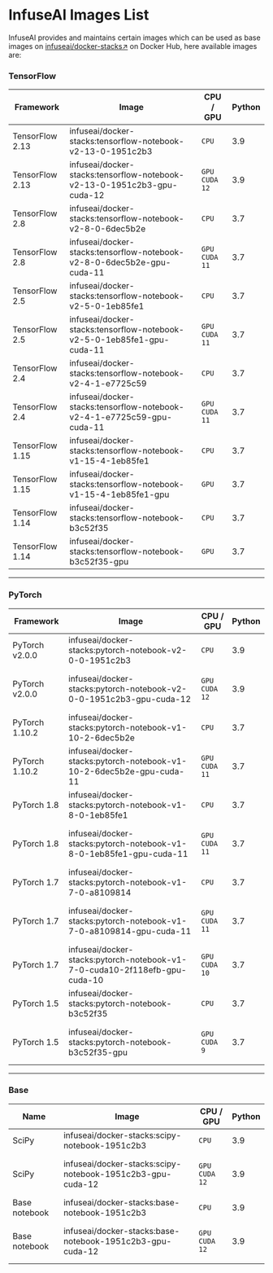 # InfuseAI Images List

InfuseAI provides and maintains certain images which can be used as base images on [infuseai/docker-stacks↗](https://hub.docker.com/r/infuseai/docker-stacks/tags) on Docker Hub, here available images are:

### TensorFlow

| Framework       | Image                                                                   | CPU / GPU                                       | Python |
| --------------- | ----------------------------------------------------------------------- | ----------------------------------------------- | ------ |
| TensorFlow 2.13 | infuseai/docker-stacks:tensorflow-notebook-v2-13-0-1951c2b3             | `CPU`                                           | 3.9    |
| TensorFlow 2.13 | infuseai/docker-stacks:tensorflow-notebook-v2-13-0-1951c2b3-gpu-cuda-12 | <p><code>GPU</code><br><code>CUDA 12</code></p> | 3.9    |
| TensorFlow 2.8  | infuseai/docker-stacks:tensorflow-notebook-v2-8-0-6dec5b2e              | `CPU`                                           | 3.7    |
| TensorFlow 2.8  | infuseai/docker-stacks:tensorflow-notebook-v2-8-0-6dec5b2e-gpu-cuda-11  | <p><code>GPU</code><br><code>CUDA 11</code></p> | 3.7    |
| TensorFlow 2.5  | infuseai/docker-stacks:tensorflow-notebook-v2-5-0-1eb85fe1              | `CPU`                                           | 3.7    |
| TensorFlow 2.5  | infuseai/docker-stacks:tensorflow-notebook-v2-5-0-1eb85fe1-gpu-cuda-11  | <p><code>GPU</code><br><code>CUDA 11</code></p> | 3.7    |
| TensorFlow 2.4  | infuseai/docker-stacks:tensorflow-notebook-v2-4-1-e7725c59              | `CPU`                                           | 3.7    |
| TensorFlow 2.4  | infuseai/docker-stacks:tensorflow-notebook-v2-4-1-e7725c59-gpu-cuda-11  | <p><code>GPU</code><br><code>CUDA 11</code></p> | 3.7    |
| TensorFlow 1.15 | infuseai/docker-stacks:tensorflow-notebook-v1-15-4-1eb85fe1             | `CPU`                                           | 3.7    |
| TensorFlow 1.15 | infuseai/docker-stacks:tensorflow-notebook-v1-15-4-1eb85fe1-gpu         | `GPU`                                           | 3.7    |
| TensorFlow 1.14 | infuseai/docker-stacks:tensorflow-notebook-b3c52f35                     | `CPU`                                           | 3.7    |
| TensorFlow 1.14 | infuseai/docker-stacks:tensorflow-notebook-b3c52f35-gpu                 | `GPU`                                           | 3.7    |

***

### PyTorch

| Framework      | Image                                                                      | CPU / GPU                                       | Python |
| -------------- | -------------------------------------------------------------------------- | ----------------------------------------------- | ------ |
| PyTorch v2.0.0 | infuseai/docker-stacks:pytorch-notebook-v2-0-0-1951c2b3                    | `CPU`                                           | 3.9    |
| PyTorch v2.0.0 | infuseai/docker-stacks:pytorch-notebook-v2-0-0-1951c2b3-gpu-cuda-12        | <p><code>GPU</code><br><code>CUDA 12</code></p> | 3.9    |
| PyTorch 1.10.2 | infuseai/docker-stacks:pytorch-notebook-v1-10-2-6dec5b2e                   | `CPU`                                           | 3.7    |
| PyTorch 1.10.2 | infuseai/docker-stacks:pytorch-notebook-v1-10-2-6dec5b2e-gpu-cuda-11       | <p><code>GPU</code><br><code>CUDA 11</code></p> | 3.7    |
| PyTorch 1.8    | infuseai/docker-stacks:pytorch-notebook-v1-8-0-1eb85fe1                    | `CPU`                                           | 3.7    |
| PyTorch 1.8    | infuseai/docker-stacks:pytorch-notebook-v1-8-0-1eb85fe1-gpu-cuda-11        | <p><code>GPU</code><br><code>CUDA 11</code></p> | 3.7    |
| PyTorch 1.7    | infuseai/docker-stacks:pytorch-notebook-v1-7-0-a8109814                    | `CPU`                                           | 3.7    |
| PyTorch 1.7    | infuseai/docker-stacks:pytorch-notebook-v1-7-0-a8109814-gpu-cuda-11        | <p><code>GPU</code><br><code>CUDA 11</code></p> | 3.7    |
| PyTorch 1.7    | infuseai/docker-stacks:pytorch-notebook-v1-7-0-cuda10-2f118efb-gpu-cuda-10 | <p><code>GPU</code><br><code>CUDA 10</code></p> | 3.7    |
| PyTorch 1.5    | infuseai/docker-stacks:pytorch-notebook-b3c52f35                           | `CPU`                                           | 3.7    |
| PyTorch 1.5    | infuseai/docker-stacks:pytorch-notebook-b3c52f35-gpu                       | <p><code>GPU</code><br><code>CUDA 9</code></p>  | 3.7    |

***

### Base

| Name          | Image                                                      | CPU / GPU                                       | Python |
| ------------- | ---------------------------------------------------------- | ----------------------------------------------- | ------ |
| SciPy         | infuseai/docker-stacks:scipy-notebook-1951c2b3             | `CPU`                                           | 3.9    |
| SciPy         | infuseai/docker-stacks:scipy-notebook-1951c2b3-gpu-cuda-12 | <p><code>GPU</code><br><code>CUDA 12</code></p> | 3.9    |
| Base notebook | infuseai/docker-stacks:base-notebook-1951c2b3              | `CPU`                                           | 3.9    |
| Base notebook | infuseai/docker-stacks:base-notebook-1951c2b3-gpu-cuda-12  | <p><code>GPU</code><br><code>CUDA 12</code></p> | 3.9    |
